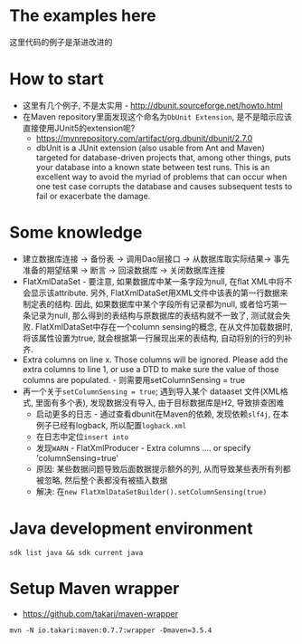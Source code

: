 # The examples here

这里代码的例子是渐进改进的

# How to start

- 这里有几个例子, 不是太实用 - <http://dbunit.sourceforge.net/howto.html>
- 在Maven repository里面发现这个命名为`DbUnit Extension`, 是不是暗示应该直接使用JUnit5的extension呢?
  - <https://mvnrepository.com/artifact/org.dbunit/dbunit/2.7.0>
  - dbUnit is a JUnit extension (also usable from Ant and Maven) targeted for database-driven projects that, among other things, puts your database into a known state between test runs. This is an excellent way to avoid the myriad of problems that can occur when one test case corrupts the database and causes subsequent tests to fail or exacerbate the damage.

# Some knowledge

- 建立数据库连接 -> 备份表 -> 调用Dao层接口 -> 从数据库取实际结果-> 事先准备的期望结果 -> 断言 -> 回滚数据库 -> 关闭数据库连接
- FlatXmlDataSet - 要注意, 如果数据库中某一条字段为null, 在flat XML中将不会显示该attribute. 另外, FlatXmlDataSet用XML文件中该表的第一行数据来制定表的结构. 因此, 如果数据库中某个字段所有记录都为null, 或者恰巧第一条记录为null, 那么得到的表结构与原数据库的表结构就不一致了, 测试就会失败. FlatXmlDataSet中存在一个column sensing的概念, 在从文件加载数据时, 将该属性设置为true, 就会根据第一行展现出来的表结构, 自动将别的行的列补齐.
- Extra columns on line x. Those columns will be ignored. Please add the extra columns to line 1, or use a DTD to make sure the value of those columns are populated. - 则需要用setColumnSensing = true
- 再一个关于`setColumnSensing = true`; 遇到导入某个 dataaset 文件(XML格式, 里面有多个表), 发现数据没有导入, 由于目标数据库是H2, 导致排查困难
  - 启动更多的日志 - 通过查看dbunit在Maven的依赖, 发现依赖`slf4j`, 在本例子已经有logback, 所以配置`logback.xml`
  - 在日志中定位`insert into`
  - 发现`WARN` - FlatXmlProducer - Extra columns .... or specify 'columnSensing=true'
  - 原因: 某些数据问题导致后面数据提示额外的列, 从而导致某些表所有列都被忽略, 然后整个表都没有被插入数据
  - 解决: 在`new FlatXmlDataSetBuilder().setColumnSensing(true)`

# Java development environment

`sdk list java && sdk current java`

# Setup Maven wrapper

- https://github.com/takari/maven-wrapper

`mvn -N io.takari:maven:0.7.7:wrapper -Dmaven=3.5.4`

